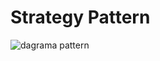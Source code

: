 # Strategy Pattern

![dagrama pattern](https://user-images.githubusercontent.com/43580298/205752328-9d1217c3-28ce-4f2c-ad63-b5caa506ebeb.png)
